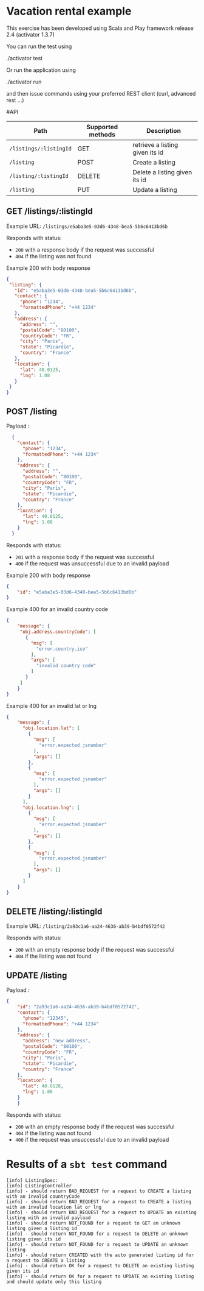 # Vacation rental example

This exercise has been developed using Scala and Play framework release 2.4 (activator 1.3.7)

You can run the test using

./activator test

Or run the application using

./activator run

and then issue commands using your preferred REST client (curl, advanced rest ...)

#API

| Path                   | Supported methods | Description |
| ---------------------- | ----------------- | ----------- |
| `/listings/:listingId` | GET               | retrieve a listing given its id |
| `/listing`             | POST              | Create a listing |
| `/listing/:listingId`  | DELETE            | Delete a listing given its id |
| `/listing`             | PUT               | Update a listing |

## GET /listings/:listingId

Example URL: `/listings/e5aba3e5-03d6-4348-bea5-5b6c6413bd6b`

Responds with status:

* `200` with a response body if the request was successful
* `404` if the listing was not found

Example 200 with body response
``` json
{
 "listing": {
   "id": "e5aba3e5-03d6-4348-bea5-5b6c6413bd6b",
   "contact": {
     "phone": "1234",
     "formattedPhone": "+44 1234"
   },
   "address": {
     "address": "",
     "postalCode": "80100",
     "countryCode": "FR",
     "city": "Paris",
     "state": "Picardie",
     "country": "France"
   },
   "location": {
     "lat": 40.0125,
     "lng": 1.08
   }
 }
}
```

## POST /listing

Payload :
``` json
  {
    "contact": {
      "phone": "1234",
      "formattedPhone": "+44 1234"
    },
    "address": {
      "address": "",
      "postalCode": "80100",
      "countryCode": "FR",
      "city": "Paris",
      "state": "Picardie",
      "country": "France"
    },
    "location": {
      "lat": 40.0125,
      "lng": 1.08
    }
  }
```

Responds with status:

* `201` with a response body if the request was successful
* `400` if the request was unsuccessful due to an invalid payload

Example 200 with body response
``` json
{
    "id": "e5aba3e5-03d6-4348-bea5-5b6c6413bd6b"
}
```

Example 400 for an invalid country code
``` json
{
    "message": {
     "obj.address.countryCode": [
       {
         "msg": [
           "error.country.iso"
         ],
         "args": [
           "invalid country code"
         ]
       }
     ]
    }
}
```

Example 400 for an invalid lat or lng
``` json
{
    "message": {
      "obj.location.lat": [
        {
          "msg": [
            "error.expected.jsnumber"
          ],
          "args": []
        },
        {
          "msg": [
            "error.expected.jsnumber"
          ],
          "args": []
        }
      ],
      "obj.location.lng": [
        {
          "msg": [
            "error.expected.jsnumber"
          ],
          "args": []
        },
        {
          "msg": [
            "error.expected.jsnumber"
          ],
          "args": []
        }
      ]
    }
}
```

## DELETE /listing/:listingId

Example URL: `/listing/2a93c1a6-aa24-4636-ab39-b4bdf0572f42`

Responds with status:

* `200` with an empty response body if the request was successful
* `404` if the listing was not found

## UPDATE /listing

Payload :
``` json
{
    "id": "2a93c1a6-aa24-4636-ab39-b4bdf0572f42",
    "contact": {
      "phone": "12345",
      "formattedPhone": "+44 1234"
    },
    "address": {
      "address": "new address",
      "postalCode": "80100",
      "countryCode": "FR",
      "city": "Paris",
      "state": "Picardie",
      "country": "France"
    },
    "location": {
      "lat": 40.0128,
      "lng": 1.08
    }
    }
```

Responds with status:

* `200` with an empty response body if the request was successful
* `404` if the listing was not found
* `400` if the request was unsuccessful due to an invalid payload

# Results of a `sbt test` command

```
[info] ListingSpec:
[info] ListingController
[info] - should return BAD_REQUEST for a request to CREATE a listing with an invalid countryCode
[info] - should return BAD_REQUEST for a request to CREATE a listing with an invalid location lat or lng
[info] - should return BAD_REQUEST for a request to UPDATE an existing listing with an invalid payload
[info] - should return NOT_FOUND for a request to GET an unknown listing given a listing id
[info] - should return NOT_FOUND for a request to DELETE an unknown listing given its id
[info] - should return NOT_FOUND for a request to UPDATE an unknown listing
[info] - should return CREATED with the auto generated listing id for a request to CREATE a listing
[info] - should return OK for a request to DELETE an existing listing given its id
[info] - should return OK for a request to UPDATE an existing listing and should update only this listing
```
